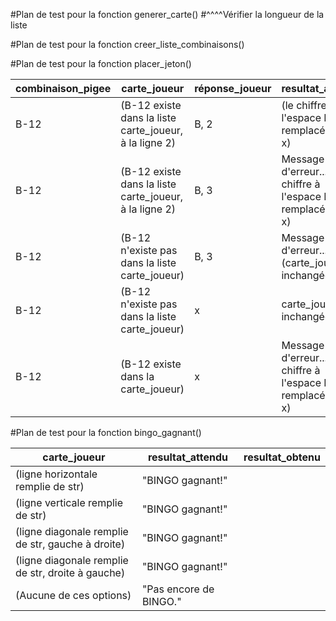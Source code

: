 #Plan de test pour la fonction generer_carte()
#^^^^Vérifier la longueur de la liste

#Plan de test pour la fonction creer_liste_combinaisons()

#Plan de test pour la fonction placer_jeton()

| combinaison_pigee | carte_joueur                                           | réponse_joueur | resultat_attendu                                                      | resultat_obtenu |
|-------------------|--------------------------------------------------------|----------------|-----------------------------------------------------------------------|-----------------|
| B-12              | (B-12 existe dans la liste carte_joueur, à la ligne 2) | B, 2           | (le chiffre à l'espace B2 est remplacé par un x)                      |                 |
| B-12              | (B-12 existe dans la liste carte_joueur, à la ligne 2) | B, 3           | Message d'erreur... (le chiffre à l'espace B2 est remplacé par un x)  |                 |
| B-12              | (B-12 n'existe pas dans la liste carte_joueur)         | B, 3           | Message d'erreur... (carte_joueur inchangée)                          |                 |
| B-12              | (B-12 n'existe pas dans la liste carte_joueur)         | x              | carte_joueur inchangée                                                |                 |
| B-12              | (B-12 existe dans la carte_joueur)                     | x              | Message d'erreur... (le chiffre à l'espace B2 est remplacé par un x)  |                 |

#Plan de test pour la fonction bingo_gagnant()

| carte_joueur                                      | resultat_attendu        | resultat_obtenu |
|---------------------------------------------------|-------------------------|-----------------|
| (ligne horizontale remplie de str)                | "BINGO gagnant!"        |                 |
| (ligne verticale remplie de str)                  | "BINGO gagnant!"        |                 |
| (ligne diagonale remplie de str, gauche à droite) | "BINGO gagnant!"        |                 |
| (ligne diagonale remplie de str, droite à gauche) | "BINGO gagnant!"        |                 |
| (Aucune de ces options)                           | "Pas encore de BINGO."  |                 |
